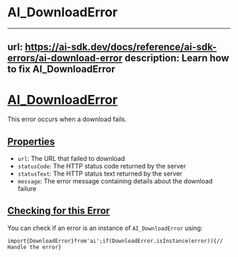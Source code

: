# AI_DownloadError


---
url: https://ai-sdk.dev/docs/reference/ai-sdk-errors/ai-download-error
description: Learn how to fix AI_DownloadError
---


# [AI\_DownloadError](#ai_downloaderror)


This error occurs when a download fails.


## [Properties](#properties)


-   `url`: The URL that failed to download
-   `statusCode`: The HTTP status code returned by the server
-   `statusText`: The HTTP status text returned by the server
-   `message`: The error message containing details about the download failure


## [Checking for this Error](#checking-for-this-error)


You can check if an error is an instance of `AI_DownloadError` using:

```
import{DownloadError}from'ai';if(DownloadError.isInstance(error)){// Handle the error}
```
